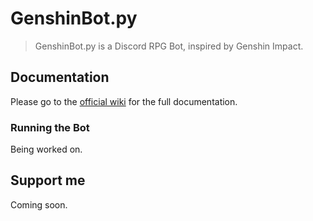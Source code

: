 # GenshinBot.py
> GenshinBot.py is a Discord RPG Bot, inspired by Genshin Impact.

## Documentation
Please go to the [official wiki](https://github.com/meesvw/GenshinBot.py/wiki) for the full documentation.

### Running the Bot
Being worked on.

## Support me
Coming soon.
